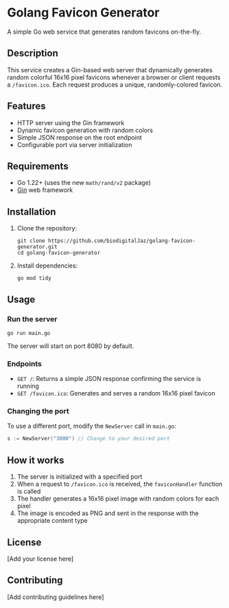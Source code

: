 # Golang Favicon Generator

A simple Go web service that generates random favicons on-the-fly.

## Description

This service creates a Gin-based web server that dynamically generates random colorful 16x16 pixel favicons whenever a browser or client requests a `/favicon.ico`. Each request produces a unique, randomly-colored favicon.

## Features

- HTTP server using the Gin framework
- Dynamic favicon generation with random colors
- Simple JSON response on the root endpoint
- Configurable port via server initialization

## Requirements

- Go 1.22+ (uses the new `math/rand/v2` package)
- [Gin](https://github.com/gin-gonic/gin) web framework

## Installation

1. Clone the repository:
   ```
   git clone https://github.com/biodigitalJaz/golang-favicon-generator.git
   cd golang-favicon-generator
   ```

2. Install dependencies:
   ```
   go mod tidy
   ```

## Usage

### Run the server

```
go run main.go
```

The server will start on port 8080 by default.

### Endpoints

- `GET /`: Returns a simple JSON response confirming the service is running
- `GET /favicon.ico`: Generates and serves a random 16x16 pixel favicon

### Changing the port

To use a different port, modify the `NewServer` call in `main.go`:

```go
s := NewServer("3000") // Change to your desired port
```

## How it works

1. The server is initialized with a specified port
2. When a request to `/favicon.ico` is received, the `faviconHandler` function is called
3. The handler generates a 16x16 pixel image with random colors for each pixel
4. The image is encoded as PNG and sent in the response with the appropriate content type

## License

[Add your license here]

## Contributing

[Add contributing guidelines here]
